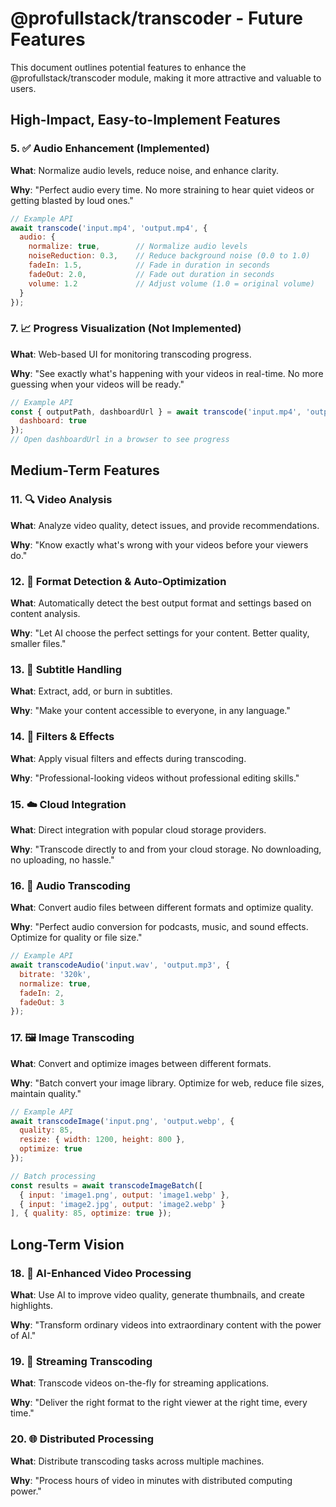 # @profullstack/transcoder - Future Features

This document outlines potential features to enhance the @profullstack/transcoder module, making it more attractive and valuable to users.

## High-Impact, Easy-to-Implement Features

### 5. ✅ Audio Enhancement (Implemented)

**What**: Normalize audio levels, reduce noise, and enhance clarity.

**Why**: "Perfect audio every time. No more straining to hear quiet videos or getting blasted by loud ones."

```javascript
// Example API
await transcode('input.mp4', 'output.mp4', {
  audio: {
    normalize: true,        // Normalize audio levels
    noiseReduction: 0.3,    // Reduce background noise (0.0 to 1.0)
    fadeIn: 1.5,            // Fade in duration in seconds
    fadeOut: 2.0,           // Fade out duration in seconds
    volume: 1.2             // Adjust volume (1.0 = original volume)
  }
});
```

### 7. 📈 Progress Visualization (Not Implemented)

**What**: Web-based UI for monitoring transcoding progress.

**Why**: "See exactly what's happening with your videos in real-time. No more guessing when your videos will be ready."

```javascript
// Example API
const { outputPath, dashboardUrl } = await transcode('input.mp4', 'output.mp4', {
  dashboard: true
});
// Open dashboardUrl in a browser to see progress
```

## Medium-Term Features

### 11. 🔍 Video Analysis

**What**: Analyze video quality, detect issues, and provide recommendations.

**Why**: "Know exactly what's wrong with your videos before your viewers do."

### 12. 🔄 Format Detection & Auto-Optimization

**What**: Automatically detect the best output format and settings based on content analysis.

**Why**: "Let AI choose the perfect settings for your content. Better quality, smaller files."

### 13. 📝 Subtitle Handling

**What**: Extract, add, or burn in subtitles.

**Why**: "Make your content accessible to everyone, in any language."

### 14. 🎨 Filters & Effects

**What**: Apply visual filters and effects during transcoding.

**Why**: "Professional-looking videos without professional editing skills."

### 15. ☁️ Cloud Integration

**What**: Direct integration with popular cloud storage providers.

**Why**: "Transcode directly to and from your cloud storage. No downloading, no uploading, no hassle."

### 16. 🎵 Audio Transcoding

**What**: Convert audio files between different formats and optimize quality.

**Why**: "Perfect audio conversion for podcasts, music, and sound effects. Optimize for quality or file size."

```javascript
// Example API
await transcodeAudio('input.wav', 'output.mp3', {
  bitrate: '320k',
  normalize: true,
  fadeIn: 2,
  fadeOut: 3
});
```

### 17. 🖼️ Image Transcoding

**What**: Convert and optimize images between different formats.

**Why**: "Batch convert your image library. Optimize for web, reduce file sizes, maintain quality."

```javascript
// Example API
await transcodeImage('input.png', 'output.webp', {
  quality: 85,
  resize: { width: 1200, height: 800 },
  optimize: true
});

// Batch processing
const results = await transcodeImageBatch([
  { input: 'image1.png', output: 'image1.webp' },
  { input: 'image2.jpg', output: 'image2.webp' }
], { quality: 85, optimize: true });
```

## Long-Term Vision

### 18. 🤖 AI-Enhanced Video Processing

**What**: Use AI to improve video quality, generate thumbnails, and create highlights.

**Why**: "Transform ordinary videos into extraordinary content with the power of AI."

### 19. 🔄 Streaming Transcoding

**What**: Transcode videos on-the-fly for streaming applications.

**Why**: "Deliver the right format to the right viewer at the right time, every time."

### 20. 🌐 Distributed Processing

**What**: Distribute transcoding tasks across multiple machines.

**Why**: "Process hours of video in minutes with distributed computing power."